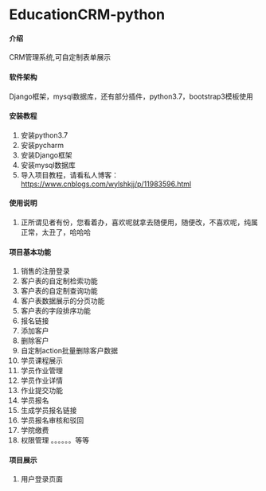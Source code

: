 # EducationCRM-python

#### 介绍
CRM管理系统,可自定制表单展示

#### 软件架构
Django框架，mysql数据库，还有部分插件，python3.7，bootstrap3模板使用


#### 安装教程

1.  安装python3.7
2.  安装pycharm
3.  安装Django框架
4.  安装mysql数据库
5.  导入项目教程，请看私人博客：https://www.cnblogs.com/wylshkjj/p/11983596.html

#### 使用说明

1.  正所谓见者有份，您看着办，喜欢呢就拿去随便用，随便改，不喜欢呢，纯属正常，太丑了，哈哈哈

#### 项目基本功能

1.  销售的注册登录
2.  客户表的自定制检索功能
3.  客户表的自定制查询功能
4.  客户表数据展示的分页功能
5.  客户表的字段排序功能
6.  报名链接
7.  添加客户
8.  删除客户
9.  自定制action批量删除客户数据
10. 学员课程展示
11. 学员作业管理
12. 学员作业详情
13. 作业提交功能
14. 学员报名
15. 生成学员报名链接
16. 学员报名审核和驳回
17. 学院缴费
18. 权限管理
。。。。。。等等

#### 项目展示

1. 用户登录页面
